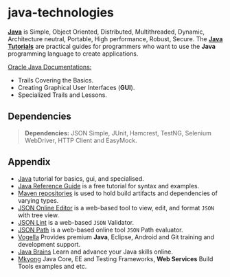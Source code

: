 java-technologies
=================

[**Java**](http://en.wikipedia.org/wiki/Java_%28programming_language%29) is Simple, Object Oriented, Distributed, Multithreaded, Dynamic, Architecture neutral, Portable, High performance, Robust, Secure. The [**Java Tutorials**](http://docs.oracle.com/javase/tutorial/index.html) are practical guides for programmers who want to use the **Java** programming language to create applications.

[Oracle Java Documentations:](http://docs.oracle.com/javase/tutorial/index.html)
- Trails Covering the Basics.
- Creating Graphical User Interfaces (**GUI**).
- Specialized Trails and Lessons.

Dependencies
------------

> **Dependencies:** JSON Simple, JUnit, Hamcrest, TestNG, Selenium WebDriver, HTTP Client and EasyMock.

Appendix
--------
- [Java](https://github.com/valerysamovich/engineering/blob/master/docs/java-tutorial.md) tutorial for basics, gui, and specialised.
- [Java Reference Guide](http://www.tutorialspoint.com/java/java_quick_guide.htm) is a free tutorial for syntax and examples.
- [Maven repositories](http://mvnrepository.com/) is used to hold build artifacts and dependencies of varying types.
- [JSON Online Editor](http://jsoneditoronline.org/) is a web-based tool to view, edit, and format `JSON` with tree view.
- [JSON Lint](http://jsonlint.com/) is a web-based `JSON` Validator.
- [JSON Path](http://ashphy.com/JSONPathOnlineEvaluator/) is a web-based online tool `JSON` Path evaluator.
- [Vogella](http://www.vogella.com/) Provides premium **Java**, Eclipse, Android and Git training and development support.
- [Java Brains](http://javabrains.koushik.org/) Learn and advance your Java skills online.
- [Mkyong](http://www.mkyong.com/) Java Core, EE and Testing Frameworks, **Web Services** Build Tools examples and etc.

